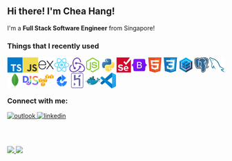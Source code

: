 <div>
  <h2>Hi there! I'm Chea Hang!</h2>
  <p>I'm a <b>Full Stack Software Engineer</b> from Singapore!</p>
  
  <h3>Things that I recently used</h3>
  <img align="left" width="36px" alt="Typescript" src="https://github.com/devicons/devicon/blob/master/icons/typescript/typescript-original.svg">
  <img align="left" width="36px" alt="JavaScript" src="https://github.com/devicons/devicon/blob/master/icons/javascript/javascript-original.svg">
  <img align="left" width="36px" alt="Express.js" src="https://github.com/devicons/devicon/blob/master/icons/express/express-original.svg">
  <img align="left" width="36px" alt="React" src="https://github.com/devicons/devicon/blob/master/icons/react/react-original.svg">
  <img align="left" width="36px" alt="Redux" src="https://github.com/devicons/devicon/blob/master/icons/redux/redux-original.svg">
  <img align="left" width="36px" alt="Node.js" src="https://github.com/devicons/devicon/blob/master/icons/nodejs/nodejs-original.svg">
  <img align="left" width="36px" alt="Python" src="https://github.com/devicons/devicon/blob/master/icons/python/python-original.svg">
  <img align="left" width="36px" alt="Selenium" src="https://github.com/devicons/devicon/blob/master/icons/selenium/selenium-original.svg">
  <img align="left" width="36px" alt="Bootstrap" src="https://github.com/devicons/devicon/blob/master/icons/bootstrap/bootstrap-original.svg" />
  <img align="left" width="36px" alt="HTML" src="https://github.com/devicons/devicon/blob/master/icons/html5/html5-original.svg">
  <img align="left" width="36px" alt="CSS" src="https://github.com/devicons/devicon/blob/master/icons/css3/css3-original.svg">
  <img align="left" width="36px" alt="Sequelize" src="https://github.com/devicons/devicon/blob/master/icons/sequelize/sequelize-original.svg">
  <img align="left" width="36px" alt="PostgreSQL" src="https://github.com/devicons/devicon/blob/master/icons/postgresql/postgresql-original.svg">
  <img align="left" width="36px" alt="MySQL" src="https://github.com/devicons/devicon/blob/master/icons/mysql/mysql-original.svg">
  <img align="left" width="36px" alt="MongoDB" src="https://github.com/devicons/devicon/blob/master/icons/mongodb/mongodb-original.svg">
  <img align="left" width="36px" alt="Discord.js" src="https://github.com/devicons/devicon/blob/master/icons/discordjs/discordjs-original.svg">
  <img align="left" width="36px" alt="AWS" src="https://github.com/devicons/devicon/blob/master/icons/amazonwebservices/amazonwebservices-original.svg" />
  <img align="left" width="36px" alt="Bamboo" src="https://github.com/devicons/devicon/blob/master/icons/bamboo/bamboo-original.svg" />
  <img align="left" width="36px" alt="Heroku" src="https://github.com/devicons/devicon/blob/master/icons/heroku/heroku-original.svg">
  <img align="left" width="36px" alt="Docker" src="https://github.com/devicons/devicon/blob/master/icons/docker/docker-original.svg">
  <img align="left" width="36px" alt="VSCode" src="https://github.com/devicons/devicon/blob/master/icons/vscode/vscode-original.svg">
  
  <br /> <br /> <br /><br />
  
  <h3>Connect with me:</h3>
  <a href="mailto:cheahang@outlook.com">
    <img alt="outlook" src="https://img.shields.io/badge/Microsoft_Outlook-0078D4?style=for-the-badge&logo=microsoft-outlook&logoColor=white" />
  </a>
  <a href="https://www.linkedin.com/in/cheahang/">
    <img alt="linkedin" src="https://img.shields.io/badge/linkedin-%230077B5.svg?style=for-the-badge&logo=linkedin&logoColor=white" />
  </a>
  
  <br></br>

  <a href="https://github.com/anuraghazra/github-readme-stats">
    <img src="https://github-readme-stats.vercel.app/api?username=cheahang-chan&count_private=true&hide=issues&show_icons=true&theme=dracula" />
  </a>
  <a href="https://github.com/anuraghazra/github-readme-stats">
    <img src="https://github-readme-stats.vercel.app/api/top-langs/?username=cheahang-chan&layout=compact&theme=dracula" />
  </a>
</div>
